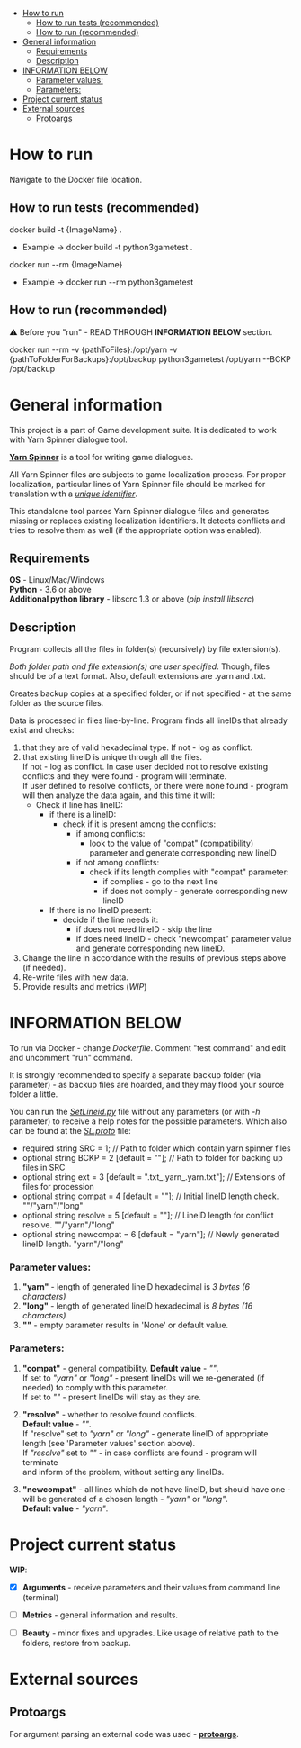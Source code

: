 - [How to run](#how-to-run)
  - [How to run tests (recommended)](#how-to-run-tests-recommended)
  - [How to run (recommended)](#how-to-run-recommended)
- [General information](#general-information)
  - [Requirements](#requirements)
  - [Description](#description)
- [INFORMATION BELOW](#information-below)
    - [Parameter values:](#parameter-values)
    - [Parameters:](#parameters)
- [Project current status](#project-current-status)
- [External sources](#external-sources)
  - [Protoargs](#protoargs)

# How to run

Navigate to the Docker file location.

## How to run tests (recommended)

docker build -t {ImageName} .
- Example -> docker build -t python3gametest .

docker run --rm {ImageName}
- Example  -> docker run --rm python3gametest  


## How to run (recommended)

:warning: Before you "run" - READ THROUGH **INFORMATION BELOW** section.

docker run --rm -v {pathToFiles}:/opt/yarn -v {pathToFolderForBackups}:/opt/backup python3gametest /opt/yarn --BCKP /opt/backup


# General information

This project is a part of Game development suite. It is dedicated to work with Yarn Spinner dialogue tool.

**[Yarn Spinner](https://yarnspinner.dev/)** is a tool for writing game dialogues.

All Yarn Spinner files are subjects to game localization process. For proper localization, particular lines of Yarn Spinner file should be marked for translation with a *[unique identifier](https://yarnspinner.dev/docs/unity/localisation/)*.

This standalone tool parses Yarn Spinner dialogue files and generates missing or replaces existing localization identifiers. It detects conflicts and tries to resolve them as well (if the appropriate option was enabled).


## Requirements

**OS** - Linux/Mac/Windows  
**Python** - 3.6 or above  
**Additional python library** - libscrc 1.3 or above (*pip install libscrc*)  


## Description

Program collects all the files in folder(s) (recursively) by file extension(s).

*Both folder path and file extension(s) are user specified*. Though, files should be of a text format.
Also, default extensions are .yarn and .txt.

Creates backup copies at a specified folder, or if not specified - at the same
folder as the source files.

Data is processed in files line-by-line. Program finds all lineIDs that already exist and checks:
1. that they are of valid hexadecimal type. 
   If not - log as conflict.
2. that existing lineID is unique through all the files.  
   If not - log as conflict.
In case user decided not to resolve existing conflicts and they were found - program will terminate.  
If user defined to resolve conflicts, or there were none found - program
will then analyze the data again, and this time it will:  
    - Check if line has lineID:
      - if there is a lineID:
        - check if it is present among the conflicts:
          - if among conflicts:
            - look to the value of "compat" (compatibility) parameter and generate corresponding new lineID
          - if not among conflicts:
            - check if its length complies with "compat" parameter:
              - if complies - go to the next line
              - if does not comply - generate corresponding new lineID
      - If there is no lineID present:
        - decide if the line needs it:
          - if does not need lineID - skip the line
          - if does need lineID - check "newcompat" parameter value and generate corresponding new lineID.
3. Change the line in accordance with the results of previous steps above (if needed).
4. Re-write files with new data.
5. Provide results and metrics (*WIP*)


# INFORMATION BELOW

To run via Docker - change *Dockerfile*. Comment "test command" and edit and uncomment "run" command.

It is strongly recommended to specify a separate backup folder (via parameter) - as backup files are hoarded, and they may flood your source folder a little.  

You can run the *[SetLineid.py](SetLineid.py)* file without any parameters (or with *-h* parameter)
to receive a help notes for the possible parameters. Which also can be found at the *[SL.proto](SL.proto)* file:

   - required string SRC             = 1;                                    // Path to folder which contain yarn spinner files
   - optional string BCKP            = 2 [default = ""];                     // Path to folder for backing up files in SRC 
   - optional string ext	           = 3 [default = ".txt_.yarn_.yarn.txt"]; // Extensions of files for procession
   - optional string compat          = 4 [default = ""];                     // Initial lineID length check. ""/"yarn"/"long"
   - optional string resolve         = 5 [default = ""];                     // LineID length for conflict resolve. ""/"yarn"/"long"
   - optional string newcompat       = 6 [default = "yarn"];                 // Newly generated lineID length. "yarn"/"long"

### Parameter values:
1. **"yarn"** - length of generated lineID hexadecimal is *3 bytes (6 characters)*
2. **"long"** - length of generated lineID hexadecimal is *8 bytes (16 characters)*
3. **""** - empty parameter results in 'None' or default value.

### Parameters:
1. **"compat"** - general compatibility.
**Default value** - *""*.  
If set to *"yarn"* or *"long"* - present lineIDs will we re-generated (if needed) to comply with this parameter.  
If set to *""* - present lineIDs will stay as they are.  

2. **"resolve"** - whether to resolve found conflicts.  
**Default value** - *""*.  
If "resolve" set to *"yarn"* or *"long"* - generate lineID of 
appropriate length (see 'Parameter values' section above).  
If *"resolve"* set to *""* - in case conflicts are found - program will terminate  
and inform of the problem, without setting any lineIDs.  

3. **"newcompat"** - all lines which do not have lineID, but should have one -
will be generated of a chosen length - *"yarn"* or *"long"*.  
**Default value** - *"yarn"*.  


# Project current status

**WIP**:
- [x] **Arguments** - receive parameters and their values from command line (terminal)
- [ ] **Metrics** - general information and results.
- [ ] **Beauty** - minor fixes and upgrades. Like usage of relative path to the folders, restore from backup. 


# External sources

## Protoargs

For argument parsing an external code was used - **[protoargs](https://github.com/ashlander/protoargs)**.